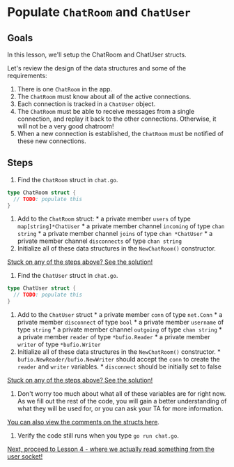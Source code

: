 # Populate `ChatRoom` and `ChatUser` 

## Goals

In this lesson, we'll setup the ChatRoom and ChatUser structs. 

Let's review the design of the data structures and some of the requirements:

  1. There is one `ChatRoom` in the app.
  1. The `ChatRoom` must know about all of the active connections.
  1. Each connection is tracked in a `ChatUser` object.
  1. The `ChatRoom` must be able to receive messages from a single connection,
  and replay it back to the other connections.  Otherwise, it will not be a very
  good chatroom!
  1. When a new connection is established, the `ChatRoom` must be notified
  of these new connections.

## Steps

1. Find the `ChatRoom` struct in `chat.go`.

  ```go
  type ChatRoom struct {
    // TODO: populate this   
  }
  ```
  
  1. Add to the `ChatRoom` struct:
    * a private member `users` of type `map[string]*ChatUser`
    * a private member channel `incoming` of type `chan string`
    * a private member channel `joins` of type `chan *ChatUser`
    * a private member channel `disconnects` of type `chan string`
  1. Initialize all of these data structures in the `NewChatRoom()` constructor.

  [Stuck on any of the steps above? See the solution!](code/03-data-structures/chat.go)

1. Find the `ChatUser` struct in `chat.go`.

  ```go
  type ChatUser struct {
    // TODO: populate this   
  }
  ```
  
  1. Add to the `ChatUser` struct
    * a private member `conn` of type `net.Conn` 
    * a private member `disconnect` of type `bool` 
    * a private member `username` of type `string` 
    * a private member channel `outgoing` of type `chan string` 
    * a private member `reader` of type `*bufio.Reader` 
    * a private member `writer` of type `*bufio.Writer` 
  1. Initialize all of these data structures in the `NewChatRoom()` constructor.
    * `bufio.NewReader/bufio.NewWriter` should accept the `conn` to create the `reader`
    and `writer` variables.
    * `disconnect` should be initially set to false

  [Stuck on any of the steps above? See the solution!](code/03-data-structures/chat.go)

1. Don't worry too much about what all of these variables are for right now.
As we fill out the rest of the code, you will gain a better understanding of what they will be used for, or you can ask your TA for more information.

  [You can also view the comments on the structs here](code/03-data-structures/chat.go).

1. Verify the code still runs when you type `go run chat.go`.

[Next, proceed to Lesson 4 - where we actually read something from the user socket!](04-user-input.md)
